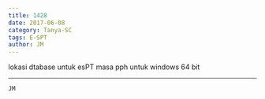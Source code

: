 ```yaml
---
title: 1428
date: 2017-06-08
category: Tanya-SC
tags: E-SPT
author: JM
---
```


lokasi dtabase untuk esPT masa pph untuk windows 64 bit

---



`JM`
